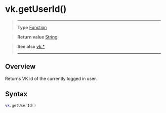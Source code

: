 # vk.getUserId()

> --------------------- ------------------------------------------------------------------------------------------
> __Type__              [Function](https://docs.coronalabs.com/api/type/Function.html)

> __Return value__      [String](https://docs.coronalabs.com/api/type/String.html)

> __See also__          [vk.*](/plugin/vk/)
> --------------------- ------------------------------------------------------------------------------------------

## Overview

Returns VK id of the currently logged in user.

## Syntax
```lua
vk.getUserId()
```